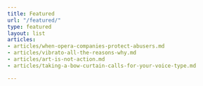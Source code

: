 ```yaml
---
title: Featured
url: "/featured/"
type: featured
layout: list
articles:
- articles/when-opera-companies-protect-abusers.md
- articles/vibrato-all-the-reasons-why.md
- articles/art-is-not-action.md
- articles/taking-a-bow-curtain-calls-for-your-voice-type.md

---
```

